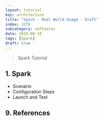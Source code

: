 ```yaml
---
layout: tutorial
key: architecture
title: "Spark - Real World Usage - Draft"
index: 3278
subcategory: softwares
date: 2018-08-10
tags: [Spark]
draft: true
---
```


> Spark Tutorial

## 1. Spark
* Scenario
* Configuration Steps
* Launch and Test


## 9. References
